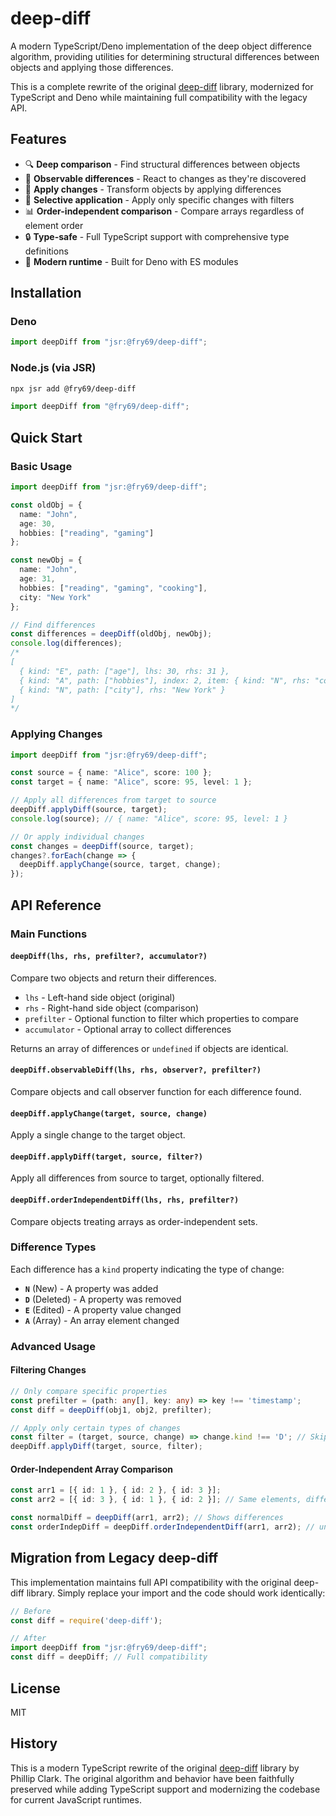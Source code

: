# deep-diff

A modern TypeScript/Deno implementation of the deep object difference algorithm, providing utilities for determining structural differences between objects and applying those differences.

This is a complete rewrite of the original [deep-diff](https://github.com/flitbit/diff) library, modernized for TypeScript and Deno while maintaining full compatibility with the legacy API.

## Features

- 🔍 **Deep comparison** - Find structural differences between objects
- 👀 **Observable differences** - React to changes as they're discovered
- 🔄 **Apply changes** - Transform objects by applying differences
- 🎯 **Selective application** - Apply only specific changes with filters
- 📊 **Order-independent comparison** - Compare arrays regardless of element order
- 🔒 **Type-safe** - Full TypeScript support with comprehensive type definitions
- 🚀 **Modern runtime** - Built for Deno with ES modules

## Installation

### Deno

```typescript
import deepDiff from "jsr:@fry69/deep-diff";
```

### Node.js (via JSR)

```bash
npx jsr add @fry69/deep-diff
```

```typescript
import deepDiff from "@fry69/deep-diff";
```

## Quick Start

### Basic Usage

```typescript
import deepDiff from "jsr:@fry69/deep-diff";

const oldObj = {
  name: "John",
  age: 30,
  hobbies: ["reading", "gaming"]
};

const newObj = {
  name: "John",
  age: 31,
  hobbies: ["reading", "gaming", "cooking"],
  city: "New York"
};

// Find differences
const differences = deepDiff(oldObj, newObj);
console.log(differences);
/*
[
  { kind: "E", path: ["age"], lhs: 30, rhs: 31 },
  { kind: "A", path: ["hobbies"], index: 2, item: { kind: "N", rhs: "cooking" } },
  { kind: "N", path: ["city"], rhs: "New York" }
]
*/
```

### Applying Changes

```typescript
import deepDiff from "jsr:@fry69/deep-diff";

const source = { name: "Alice", score: 100 };
const target = { name: "Alice", score: 95, level: 1 };

// Apply all differences from target to source
deepDiff.applyDiff(source, target);
console.log(source); // { name: "Alice", score: 95, level: 1 }

// Or apply individual changes
const changes = deepDiff(source, target);
changes?.forEach(change => {
  deepDiff.applyChange(source, target, change);
});
```

## API Reference

### Main Functions

#### `deepDiff(lhs, rhs, prefilter?, accumulator?)`

Compare two objects and return their differences.

- `lhs` - Left-hand side object (original)
- `rhs` - Right-hand side object (comparison)
- `prefilter` - Optional function to filter which properties to compare
- `accumulator` - Optional array to collect differences

Returns an array of differences or `undefined` if objects are identical.

#### `deepDiff.observableDiff(lhs, rhs, observer?, prefilter?)`

Compare objects and call observer function for each difference found.

#### `deepDiff.applyChange(target, source, change)`

Apply a single change to the target object.

#### `deepDiff.applyDiff(target, source, filter?)`

Apply all differences from source to target, optionally filtered.

#### `deepDiff.orderIndependentDiff(lhs, rhs, prefilter?)`

Compare objects treating arrays as order-independent sets.

### Difference Types

Each difference has a `kind` property indicating the type of change:

- **`N`** (New) - A property was added
- **`D`** (Deleted) - A property was removed
- **`E`** (Edited) - A property value changed
- **`A`** (Array) - An array element changed

### Advanced Usage

#### Filtering Changes

```typescript
// Only compare specific properties
const prefilter = (path: any[], key: any) => key !== 'timestamp';
const diff = deepDiff(obj1, obj2, prefilter);

// Apply only certain types of changes
const filter = (target, source, change) => change.kind !== 'D'; // Skip deletions
deepDiff.applyDiff(target, source, filter);
```

#### Order-Independent Array Comparison

```typescript
const arr1 = [{ id: 1 }, { id: 2 }, { id: 3 }];
const arr2 = [{ id: 3 }, { id: 1 }, { id: 2 }]; // Same elements, different order

const normalDiff = deepDiff(arr1, arr2); // Shows differences
const orderIndepDiff = deepDiff.orderIndependentDiff(arr1, arr2); // undefined (no differences)
```

## Migration from Legacy deep-diff

This implementation maintains full API compatibility with the original deep-diff library. Simply replace your import and the code should work identically:

```typescript
// Before
const diff = require('deep-diff');

// After
import deepDiff from "jsr:@fry69/deep-diff";
const diff = deepDiff; // Full compatibility
```

## License

MIT

## History

This is a modern TypeScript rewrite of the original [deep-diff](https://github.com/flitbit/diff) library by Phillip Clark. The original algorithm and behavior have been faithfully preserved while adding TypeScript support and modernizing the codebase for current JavaScript runtimes.